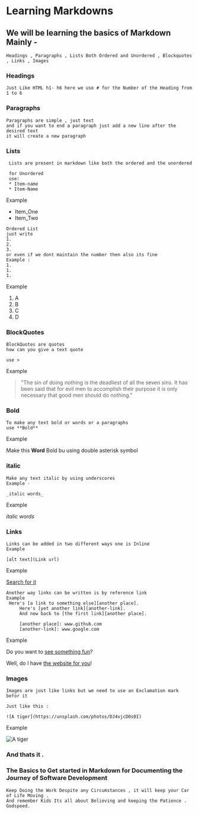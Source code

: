 # Learning Markdowns 

## We will be learning the basics of Markdown Mainly - 

```
Headings , Paragraphs , Lists Both Ordered and Unordered , Blockquotes , Links , Images 
```

### Headings 

~~~
Just Like HTML h1- h6 here we use # for the Number of the Heading from 1 to 6
~~~

### Paragraphs

~~~
Paragraphs are simple , just text 
and if you want to end a paragraph just add a new line after the desired text 
it will create a new paragraph 
~~~

### Lists

~~~
 Lists are present in markdown like both the ordered and the unordered 

 for Unordered 
 use:
 * Item-name
 * Item-Name 
~~~

Example 

* Item_One
* Item_Two

~~~
Ordered List
just write
1.
2.
3.
or even if we dont maintain the number then also its fine 
Example : 
1.
1.
1.
~~~

Example

1. A
1. B
3. C
6. D

### BlockQuotes

~~~
BlockQuotes are quotes 
how can you give a text quote 

use > 
~~~

Example 

>"The sin of doing nothing is the deadliest of all the seven sins. It has been said that for evil men to accomplish their purpose it is only necessary that good men should do nothing."

### Bold

~~~
To make any text bold or words or a paragraphs 
use **Bold**
~~~

Example

Make this **Word** Bold bu using double asterisk symbol

### italic

~~~
Make any text italic by using underscores 
Example -

_italic words_ 
~~~

Example 

_italic words_

### Links 

~~~
Links can be added in two different ways one is Inline 
Example 

[alt text](Link url)
~~~

Example

[Search for it ](https://www.google.com/)

~~~
Another way links can be written is by reference link
Example 
 Here's [a link to something else][another place].
     Here's [yet another link][another-link].
     And now back to [the first link][another place].

     [another place]: www.github.com
     [another-link]: www.google.com
~~~

Example 

Do you want to [see something fun][a fun place]?

Well, do I have [the website for you][another fun place]!

[a fun place]:www.zombo.com

[another fun place]: www.stumbleupon.com

### Images 

~~~
Images are just like links but we need to use an Exclamation mark befor it 

Just like this : 

![A tiger](https://unsplash.com/photos/DJ4vjcD0s0I)
~~~

Example 

![A tiger](https://images.unsplash.com/photo-1615963244664-5b845b2025ee?ixlib=rb-4.0.3&ixid=M3wxMjA3fDB8MHxwaG90by1wYWdlfHx8fGVufDB8fHx8fA%3D%3D&auto=format&fit=crop&w=1964&q=80)


### And thats it .

### The Basics to Get started in Markdown for Documenting the Journey of Software Development 

~~~
Keep Doing the Work Despite any Circumstances , it will keep your Car of Life Moving . 
And remember Kids Its all about Believing and keeping the Patience .
Godspeed.
~~~

